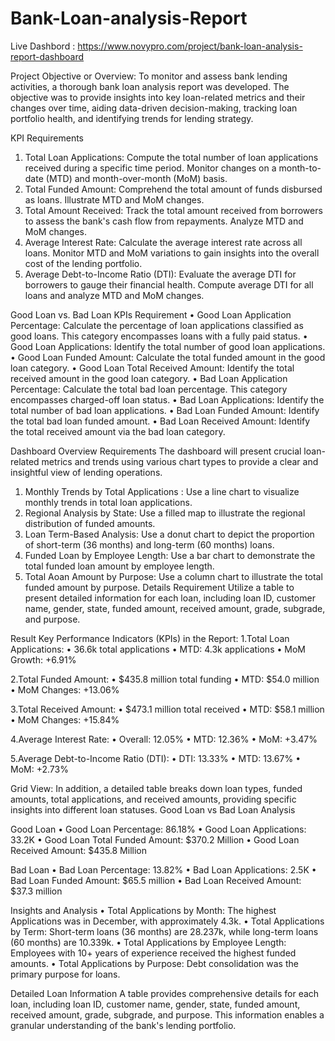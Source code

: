 # Bank-Loan-analysis-Report
Live Dashbord : https://www.novypro.com/project/bank-loan-analysis-report-dashboard


Project Objective or Overview:
To monitor and assess bank lending activities, a thorough bank loan analysis report was developed. The objective was to provide insights into key loan-related metrics and their changes over time, aiding data-driven decision-making, tracking loan portfolio health, and identifying trends for lending strategy.

KPI Requirements
1.	Total Loan Applications: Compute the total number of loan applications received during a specific time period. Monitor changes on a month-to-date (MTD) and month-over-month (MoM) basis.
2.	Total Funded Amount: Comprehend the total amount of funds disbursed as loans. Illustrate MTD and MoM changes.
3.	Total Amount Received: Track the total amount received from borrowers to assess the bank's cash flow from repayments. Analyze MTD and MoM changes.
4.	Average Interest Rate: Calculate the average interest rate across all loans. Monitor MTD and MoM variations to gain insights into the overall cost of the lending portfolio.
5.	Average Debt-to-Income Ratio (DTI): Evaluate the average DTI for borrowers to gauge their financial health. Compute average DTI for all loans and analyze MTD and MoM changes.

Good Loan vs. Bad Loan KPIs Requirement
•	Good Loan Application Percentage: Calculate the percentage of loan applications classified as good loans. This category encompasses loans with a fully paid status.
•	Good Loan Applications: Identify the total number of good loan applications.
•	Good Loan Funded Amount: Calculate the total funded amount in the good loan category.
•	Good Loan Total Received Amount: Identify the total received amount in the good loan category.
•	Bad Loan Application Percentage: Calculate the total bad loan percentage. This category encompasses charged-off loan status.
•	Bad Loan Applications: Identify the total number of bad loan applications.
•	Bad Loan Funded Amount: Identify the total bad loan funded amount.
•	Bad Loan Received Amount: Identify the total received amount via the bad loan category.

Dashboard Overview Requirements
The dashboard will present crucial loan-related metrics and trends using various chart types to provide a clear and insightful view of lending operations.
1.	Monthly Trends by Total Applications : Use a line chart to visualize monthly trends in total loan applications.
2.	Regional Analysis by State: Use a filled map to illustrate the regional distribution of funded amounts.
3.	Loan Term-Based Analysis: Use a donut chart to depict the proportion of short-term (36 months) and long-term (60 months) loans.
4.	Funded Loan by Employee Length: Use a bar chart to demonstrate the total funded loan amount by employee length.
5.	Total Aoan Amount by Purpose: Use a column chart to illustrate the total funded amount by purpose.
Details Requirement
Utilize a table to present detailed information for each loan, including loan ID, customer name, gender, state, funded amount, received amount, grade, subgrade, and purpose.

Result
Key Performance Indicators (KPIs) in the Report:
1.Total Loan Applications:
•	36.6k total applications
•	MTD: 4.3k applications
•	MoM Growth: +6.91%

2.Total Funded Amount:
•	$435.8 million total funding
•	MTD: $54.0 million
•	MoM Changes: +13.06%

3.Total Received Amount:
•	$473.1 million total received
•	MTD: $58.1 million
•	MoM Changes: +15.84%

4.Average Interest Rate:
•	Overall: 12.05%
•	MTD: 12.36%
•	MoM: +3.47%

5.Average Debt-to-Income Ratio (DTI):
•	DTI: 13.33%
•	MTD: 13.67%
•	MoM: +2.73%

Grid View:
In addition, a detailed table breaks down loan types, funded amounts, total applications, and received amounts, providing specific insights into different loan statuses.
Good Loan vs Bad Loan Analysis

Good Loan
•	Good Loan Percentage: 86.18%
•	Good Loan Applications: 33.2K
•	Good Loan Total Funded Amount: $370.2 Million
•	Good Loan Received Amount: $435.8 Million

Bad Loan
•	Bad Loan Percentage: 13.82%
•	Bad Loan Applications: 2.5K
•	Bad Loan Funded Amount: $65.5 million
•	Bad Loan Received Amount: $37.3 million

Insights and Analysis
•	Total Applications by Month: The highest Applications was in December, with approximately 4.3k.
•	Total Applications by Term: Short-term loans (36 months) are 28.237k, while long-term loans (60 months) are 10.339k.
•	Total Applications by Employee Length: Employees with 10+ years of experience received the highest funded amounts.
•	Total Applications by Purpose: Debt consolidation was the primary purpose for loans.

Detailed Loan Information
A table provides comprehensive details for each loan, including loan ID, customer name, gender, state, funded amount, received amount, grade, subgrade, and purpose. This information enables a granular understanding of the bank's lending portfolio.
